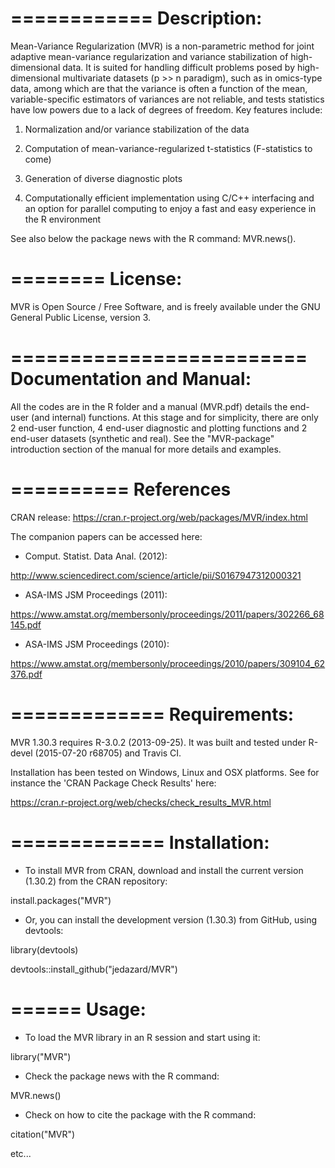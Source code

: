 ============
Description:
============
Mean-Variance Regularization (MVR) is a non-parametric method for joint adaptive mean-variance regularization and variance stabilization of high-dimensional data.
It is suited for handling difficult problems posed by high-dimensional multivariate datasets (p >> n
paradigm), such as in omics-type data, among which are that the variance is often a function of the
mean, variable-specific estimators of variances are not reliable, and tests statistics have low powers
due to a lack of degrees of freedom.
Key features include:

1. Normalization and/or variance stabilization of the data

2. Computation of mean-variance-regularized t-statistics (F-statistics to come)

3. Generation of diverse diagnostic plots

4. Computationally efficient implementation using C/C++ interfacing and an option for parallel
computing to enjoy a fast and easy experience in the R environment

See also below the package news with the R command: MVR.news().

========
License:
========
MVR is Open Source / Free Software, and is freely available under the GNU General Public License, version 3.

=========================
Documentation and Manual: 
=========================
All the codes are in the R folder and a manual (MVR.pdf) details the end-user (and internal) functions. At this stage and for simplicity, there are only 2 end-user function, 4 end-user diagnostic and plotting functions and 2 end-user datasets (synthetic and real). See the "MVR-package" introduction section of the manual for more details and examples.

==========
References
==========
CRAN release:
https://cran.r-project.org/web/packages/MVR/index.html


The companion papers can be accessed here:

- Comput. Statist. Data Anal. (2012):

http://www.sciencedirect.com/science/article/pii/S0167947312000321

- ASA-IMS JSM Proceedings (2011): 

https://www.amstat.org/membersonly/proceedings/2011/papers/302266_68145.pdf

- ASA-IMS JSM Proceedings (2010): 

https://www.amstat.org/membersonly/proceedings/2010/papers/309104_62376.pdf

=============
Requirements:
=============
MVR 1.30.3 requires R-3.0.2 (2013-09-25). It was built and tested under R-devel (2015-07-20 r68705) and Travis CI. 

Installation has been tested on Windows, Linux and OSX platforms. See for instance the 'CRAN Package Check Results' here:

https://cran.r-project.org/web/checks/check_results_MVR.html

=============
Installation: 
=============
- To install MVR from CRAN, download and install the current version (1.30.2) from the CRAN repository:

install.packages("MVR")

- Or, you can install the development version (1.30.3) from GitHub, using devtools:

library(devtools)

devtools::install_github("jedazard/MVR")

======
Usage: 
======
- To load the MVR library in an R session and start using it:

library("MVR")

- Check the package news with the R command:

MVR.news()

- Check on how to cite the package with the R command:

citation("MVR")

etc...
